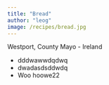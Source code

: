 ```yaml
---
title: "Bread"
author: "leog"
image: /recipes/bread.jpg
---
```


Westport, County Mayo - Ireland

- dddwawwdqdwq
- dwadasdsddwdq
- Woo hoowe22
